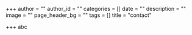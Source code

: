 +++
author = ""
author_id = ""
categories = []
date = ""
description = ""
image = ""
page_header_bg = ""
tags = []
title = "contact"

+++
abc